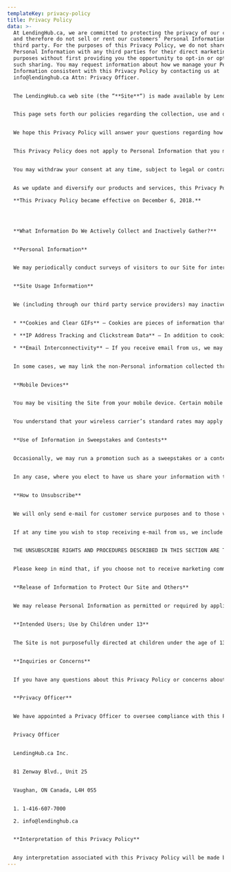 ```yaml
---
templateKey: privacy-policy
title: Privacy Policy
data: >-
  At LendingHub.ca, we are committed to protecting the privacy of our customers
  and therefore do not sell or rent our customers’ Personal Information to any
  third party. For the purposes of this Privacy Policy, we do not share your
  Personal Information with any third parties for their direct marketing
  purposes without first providing you the opportunity to opt-in or opt-out of
  such sharing. You may request information about how we manage your Personal
  Information consistent with this Privacy Policy by contacting us at
  info@lendinghub.ca Attn: Privacy Officer.


  The LendingHub.ca web site (the “**Site**“) is made available by LendingHub.ca Inc., the legal name of LendingHub.ca. We refer to LendingHub/ca Inc. collectively as “LendingHub.ca”, “we”, “us” or “our”.


  This page sets forth our policies regarding the collection, use and disclosure of Personal Information we collect from or are able to obtain about the Site’s users. We refer to these policies as our “**Privacy Policy**.” In addition to the lower case words “we” “us” and “our” defined above, you will notice that we capitalize certain words in this Privacy Policy even though the rules of grammar do not require that they be capitalized. We do this because these words have specific meanings in this Privacy Policy. These specific meanings are found where the capitalized words are placed in bold text and inside quotation marks.


  We hope this Privacy Policy will answer your questions regarding how we treat Personal Information gathered from our Site. If you have questions or concerns regarding this Privacy Policy, other than requests related to our managing of your Personal Information, please feel free to contact us at info@lendinghub.ca; for more information about your choices regarding your Personal Information, please refer to the section titled “How to Unsubscribe,” below. Otherwise please direct all inquiries regarding this Privacy Policy to info@lendinghub.ca Attn: Privacy Officer.


  This Privacy Policy does not apply to Personal Information that you may provide to us or that we may obtain through means other than the Site, such as by phone or postal mail, but please note that Personal Information obtained through such means will be treated in accordance with the first paragraph above and our use of such Personal Information will be consistent with this Privacy Policy. By accessing and using the Site you are agreeing to the terms of this Privacy Policy. If you do not agree to the terms of this Privacy Policy, you are not authorized to use the Site. Furthermore, by providing us with Personal Information on this Site, you fully understand and unambiguously consent to the collection, use, retention and disclosure of such Personal Information in Canada and/or the United States in accordance with this Privacy Policy.


  You may withdraw your consent at any time, subject to legal or contractual restrictions and reasonable notice to us. If you withdraw your consent, we will inform you of the implications of such withdrawal. To withdraw your consent, simply contact our Privacy Officer at the contact information below and advise us of what Personal Information you no longer wish us to use. All communications with respect to any withdrawal or variation of consent should be in writing and addressed to our Privacy Officer.


  As we update and diversify our products and services, this Privacy Policy may change. We reserve the right, at our discretion, to change, modify, add, or remove portions of this Privacy Policy at any time. Please check this page for updates periodically. If we make any material changes to this Privacy Policy, we will notify you here. Unless the law otherwise requires, we do not provide individual notice of changes to this Privacy Policy and your use of the Site following any posted changes will indicate your acceptance of such changes.\

  **This Privacy Policy became effective on December 6, 2018.**




  **What Information Do We Actively Collect and Inactively Gather?**


  **Personal Information**


  We may periodically conduct surveys of visitors to our Site for internal research purposes that may include marketing. This helps us better understand what our customers would like to see from us. If you respond to such surveys, we may ask you for some Personal Information and/or may contact you for more information, but only if you have given us permission to do so.


  **Site Usage Information**


  We (including through our third party service providers) may inactively collect from you information that is not in the same category as Personal Information. For example, we might track information about the date and time you access the Site, the type of web browser you used, and the web site from which you connect to our Site. We collect and use this and other non-Personal Information (such as demographic data) to analyze and develop our business strategy and to determine how you found out about us, your interests regarding our services and how to further improve our Site. We, or a third party, may also collect information from your activities on the Site as well as other sites for the purpose of providing advertisements and other content that is customized to your interests and preferences. This means that our ads may appear on participating web sites based upon your browsing activity. To accomplish all this, and also to allow us to offer our customers streamlined ordering and other useful features, we, as do many web sites, use and allow our third party advertising companies to use the technologies listed below and other similar technologies (the “**Tracking Technologies**“):


  * **Cookies and Clear GIFs** – Cookies are pieces of information that are stored by your browser on your computer’s hard drive. Cookies make web surfing easier for you by saving your customer identification information (i.e., username, password, shopping cart information, etc.) while you’re at a site. Cookies also track where you travel on a site and what you look at and purchase. A clear GIF is typically a one-pixel, transparent image (although it can be a visible image as well), located on a web page or in an e-mail or other type of message, which is retrieved from a remote site on the Internet enabling the verification of an individual’s viewing or receipt of a web page or message.

  * **IP Address Tracking and Clickstream Data** – In addition to cookies and clear GIFs, our servers automatically collect data about your server’s Internet address when you visit our Site. This information, known as an Internet Protocol address, or “IP Address”, is a number that is automatically assigned to your computer by your Internet service provider whenever you are on the Internet. When you view pages from our Site, our servers may record or “log” your IP Address and sometimes your domain name. Our server also may record the page that linked you to us and related information including any ads you may have clicked on. Such information is known as “**Clickstream Data**“.

  * **Email Interconnectivity** – If you receive email from us, we may use certain tools to capture data related to when you open our message, click on any links or banners it contains and make purchases.


  In some cases, we may link the non-Personal information collected through the Tracking Technologies with certain of your Personal Information. WE WANT TO BE SURE THAT YOU UNDERSTAND THAT ACCEPTING TRACKING TECHNOLOGIES ONTO YOUR COMPUTER IN NO WAY GIVES US ACCESS TO YOUR COMPUTER. YOU MAY SET YOUR WEB BROWSER SOFTWARE TO REJECT TRACKING TECHNOLOGIES, BUT, IF YOU DO SO, CERTAIN FUNCTIONALITY OF THE SITE MAY BE AFFECTED. Third parties (including, but not limited to, software vendors, advertisers and fulfillment companies) may also use Tracking Technologies by or through the Site. WE HAVE NO CONTROL OVER WHAT INFORMATION SUCH THIRD PARTIES TRACK OR COLLECT, AND HAVE NO RESPONSIBILITY OR LIABILITY FOR ANY TRACKING, DATA COLLECTION OR OTHER ACTIVITIES OF SUCH THIRD PARTIES


  **Mobile Devices**


  You may be visiting the Site from your mobile device. Certain mobile service providers uniquely identify mobile devices and we or our third-party service providers may receive such information if you access the Site through mobile devices. Some features of the Site may allow for the collection of mobile phone numbers and we may associate that phone number to mobile device identification information. Furthermore, some mobile phone service providers operate systems that pinpoint the physical location of devices that use their service. Depending on the provider, we or our third-party service providers may receive this information.


  You understand that your wireless carrier’s standard rates may apply when you visit the Site from a mobile device. You represent that you are the owner or authorized user of the wireless device used to visit the Site, and that you are authorized to approve the applicable charges.


  **Use of Information in Sweepstakes and Contests**


  Occasionally, we may run a promotion such as a sweepstakes or a contest (a “Promotion”), and you will be given the opportunity to enter by filling out an entry form. Your entry information may be shared with third parties for the limited purposes of administering the sweepstakes and selecting a winner(s) and may be used to notify you in connection with the sweepstakes or contest and to verify your identity. When you enter such a Promotion, you will have the opportunity to consent to receive future communications from us. Since we value your privacy, you will always have the opportunity to stop such communications as detailed below. In addition, some Promotions may have one or more co-sponsors, and you may also be asked upon entry to consent to receive future communications from such co-sponsors. In the event your consent is indicated, the information from your entry will be shared with the co-sponsors. In those situations, the third parties will have the right to use your information for their own purposes, in accordance with their own policies, and we are not responsible for how co-sponsors may use your information. In all events, we will make it clear to you in the entry, order or registration form, before you submit it, whether you are consenting to receive information from any party, and you will be given the opportunity to confirm or withdraw such consent prior to submitting your entry, order or registration.


  In any case, where you elect to have us share your information with third parties, such as in the Promotions discussed above, those elections to have your information shared will supersede anything to the contrary in this Privacy Policy.


  **How to Unsubscribe**


  We will only send e-mail for customer service purposes and to those visitors who have indicated that they wish to receive other types of e-mail from us and our subsidiaries.


  If at any time you wish to stop receiving e-mail from us, we include an unsubscribe mechanism in all of our e-mails and you can always remove your name from our mailing list by sending an e-mail to info@lendinghub.ca stating that you wish to unsubscribe and indicating in the subject line of the e-mail “UNSUBSCRIBE E-MAIL”. Although we will promptly remove your name from our e-mail list upon receiving your request, it is possible that you may still receive e-mails from us that had been initiated prior to your name being removed from our list.


  THE UNSUBSCRIBE RIGHTS AND PROCEDURES DESCRIBED IN THIS SECTION ARE THE DEFAULT RULES AND PROCEDURES WE USE IN OPERATING THE SITE AND ARE THE STANDARD BY WHICH WE ADHERE TO OUR PRIVACY POLICY.


  Please keep in mind that, if you choose not to receive marketing communications, you will continue to receive transactional or account communications related to services or products that you have requested on the Site (e.g. confirmation e-mails, billing reminders).


  **Release of Information to Protect Our Site and Others**


  We may release Personal Information as permitted or required by applicable law or regulatory requirements, to comply with valid legal processes such as search warrants, subpoenas or court orders, to seek advice from our legal counsel, as part of our regular reporting activity to related companies, to protect the rights, property or safety of LendingHub.ca, our users or others, to address emergency situations or where necessary to protect the safety of a person or group, to enforce or apply the terms of any of our user agreements, or where the Personal Information is publicly available.


  **Intended Users; Use by Children under 13**


  The Site is not purposefully directed at children under the age of 13 and all services available on the Site are intended to be viewed by adults. We do not collect or maintain Personal Information, via the Site or otherwise, from those we actually know are children under 13 years of age. If you notify us that information has been provided by a child under the age of 13, upon verification, we will promptly delete such information.


  **Inquiries or Concerns**


  If you have any questions about this Privacy Policy or concerns about how we manage your Personal Information, please contact our Privacy Officer. If you are dissatisfied with our response, you may be entitled to make a written submission to the Office of the Privacy Commissioner of Canada (OPC).


  **Privacy Officer**


  We have appointed a Privacy Officer to oversee compliance with this Privacy Policy. The contact information for our Privacy Officer is as follows:


  Privacy Officer


  LendingHub.ca Inc.


  81 Zenway Blvd., Unit 25


  Vaughan, ON Canada, L4H 0S5


  1. 1-416-607-7000

  2. info@lendinghub.ca


  **Interpretation of this Privacy Policy**


  Any interpretation associated with this Privacy Policy will be made by our Privacy Officer. This Privacy Policy does not create or confer upon any individual any rights, or impose upon LendingHub.ca any rights or obligations in addition to any rights or obligations imposed by Canada’s applicable federal and provincial privacy laws. Should there be any inconsistency between this Privacy Policy and the applicable federal and provincial privacy laws, this Privacy Policy will be interpreted so as to give effect to, and comply with, those privacy laws which are applicable
---
```

